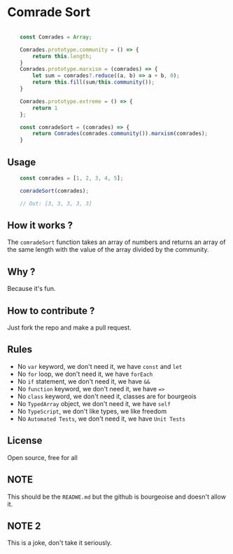 # Comrade Sort

```javascript

    const Comrades = Array;

    Comrades.prototype.community = () => {
        return this.length;
    }
    Comrades.prototype.marxism = (comrades) => {
        let sum = comrades?.reduce((a, b) => a + b, 0);
        return this.fill(sum/this.community());
    }

    Comrades.prototype.extreme = () => {
        return 1 
    };

    const comradeSort = (comrades) => {
        return Comrades(comrades.community()).marxism(comrades);
    }

```

## Usage

```javascript
    const comrades = [1, 2, 3, 4, 5];

    comradeSort(comrades);

    // Out: [3, 3, 3, 3, 3]
```

## How it works ?

The `comradeSort` function takes an array of numbers and returns an array of the same length with the value of the array divided by the community.

## Why ?

Because it's fun.

## How to contribute ?

Just fork the repo and make a pull request.

## Rules

- No `var` keyword, we don't need it, we have `const` and `let`
- No `for` loop, we don't need it, we have `forEach`
- No `if` statement, we don't need it, we have `&&`
- No `function` keyword, we don't need it, we have `=>`
- No `class` keyword, we don't need it, classes are for bourgeois
- No `TypedArray` object, we don't need it, we have `self`
- No `TypeScript`, we don't like types, we like freedom
- No `Automated Tests`, we don't need it, we have `Unit Tests`

## License

Open source, free for all

## NOTE

This should be the `READWE.md` but the github is bourgeoise and doesn't allow it.

## NOTE 2

This is a joke, don't take it seriously.

